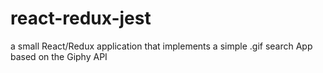 # react-redux-jest
a small React/Redux application that implements a simple .gif search App based on the Giphy API
